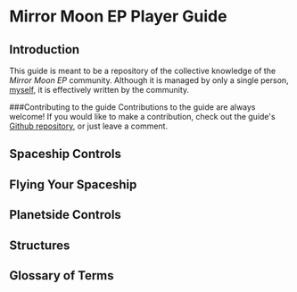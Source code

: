 Mirror Moon EP Player Guide
===========================

Introduction
------------
This guide is meant to be a repository of the collective knowledge of the *Mirror Moon EP* community. Although it is managed by only a single person, [myself](http://steamcommunity.com/id/BenWurth), it is effectively written by the community.

###Contributing to the guide
Contributions to the guide are always welcome! If you would like to make a contribution, check out the guide's [Github repository](https://github.com/benwurth/Mirror-Moon-Player-Guide), or just leave a comment.

Spaceship Controls
------------------

Flying Your Spaceship
---------------------

Planetside Controls
-------------------

Structures
----------

Glossary of Terms
-----------------
